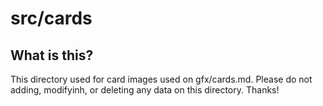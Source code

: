 # src/cards

## What is this?
This directory used for card images used on gfx/cards.md. Please do not adding, modifyinh, or deleting any data on this directory. Thanks!